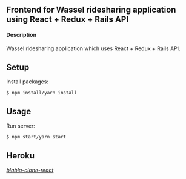 ## Frontend for Wassel ridesharing application using React + Redux + Rails API

#### Description
Wassel ridesharing application which uses React + Redux + Rails API.

## Setup
Install packages:
```
$ npm install/yarn install
```

## Usage
Run server:
```
$ npm start/yarn start
```

## Heroku
[*blabla-clone-react*](https://blabla-clone-react.herokuapp.com)
